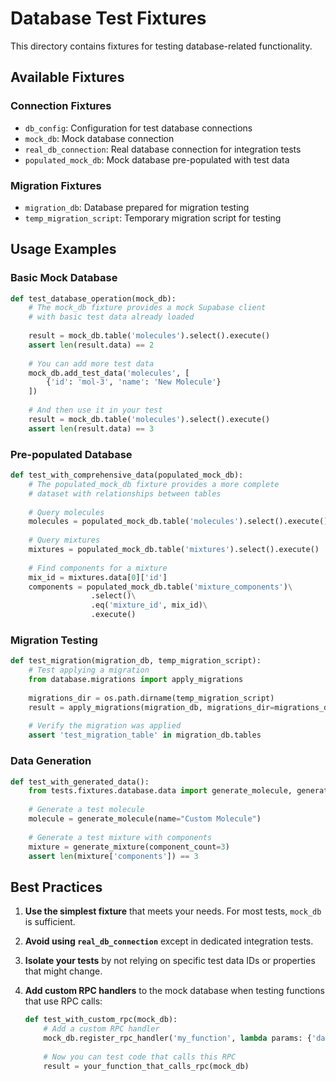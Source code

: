 # Database Test Fixtures

This directory contains fixtures for testing database-related functionality.

## Available Fixtures

### Connection Fixtures
- `db_config`: Configuration for test database connections
- `mock_db`: Mock database connection
- `real_db_connection`: Real database connection for integration tests
- `populated_mock_db`: Mock database pre-populated with test data

### Migration Fixtures
- `migration_db`: Database prepared for migration testing
- `temp_migration_script`: Temporary migration script for testing

## Usage Examples

### Basic Mock Database

```python
def test_database_operation(mock_db):
    # The mock_db fixture provides a mock Supabase client
    # with basic test data already loaded
    
    result = mock_db.table('molecules').select().execute()
    assert len(result.data) == 2
    
    # You can add more test data
    mock_db.add_test_data('molecules', [
        {'id': 'mol-3', 'name': 'New Molecule'}
    ])
    
    # And then use it in your test
    result = mock_db.table('molecules').select().execute()
    assert len(result.data) == 3
```

### Pre-populated Database

```python
def test_with_comprehensive_data(populated_mock_db):
    # The populated_mock_db fixture provides a more complete
    # dataset with relationships between tables
    
    # Query molecules
    molecules = populated_mock_db.table('molecules').select().execute()
    
    # Query mixtures
    mixtures = populated_mock_db.table('mixtures').select().execute()
    
    # Find components for a mixture
    mix_id = mixtures.data[0]['id']
    components = populated_mock_db.table('mixture_components')\
                  .select()\
                  .eq('mixture_id', mix_id)\
                  .execute()
```

### Migration Testing

```python
def test_migration(migration_db, temp_migration_script):
    # Test applying a migration
    from database.migrations import apply_migrations
    
    migrations_dir = os.path.dirname(temp_migration_script)
    result = apply_migrations(migration_db, migrations_dir=migrations_dir)
    
    # Verify the migration was applied
    assert 'test_migration_table' in migration_db.tables
```

### Data Generation

```python
def test_with_generated_data():
    from tests.fixtures.database.data import generate_molecule, generate_mixture
    
    # Generate a test molecule
    molecule = generate_molecule(name="Custom Molecule")
    
    # Generate a test mixture with components
    mixture = generate_mixture(component_count=3)
    assert len(mixture['components']) == 3
```

## Best Practices

1. **Use the simplest fixture** that meets your needs. For most tests, `mock_db` is sufficient.

2. **Avoid using `real_db_connection`** except in dedicated integration tests.

3. **Isolate your tests** by not relying on specific test data IDs or properties that might change.

4. **Add custom RPC handlers** to the mock database when testing functions that use RPC calls:
   ```python
   def test_with_custom_rpc(mock_db):
       # Add a custom RPC handler
       mock_db.register_rpc_handler('my_function', lambda params: {'data': [{'result': 'success'}]})
       
       # Now you can test code that calls this RPC
       result = your_function_that_calls_rpc(mock_db)